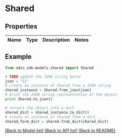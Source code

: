 # Shared


## Properties

Name | Type | Description | Notes
------------ | ------------- | ------------- | -------------

## Example

```python
from odin_sdk.models.shared import Shared

# TODO update the JSON string below
json = "{}"
# create an instance of Shared from a JSON string
shared_instance = Shared.from_json(json)
# print the JSON string representation of the object
print Shared.to_json()

# convert the object into a dict
shared_dict = shared_instance.to_dict()
# create an instance of Shared from a dict
shared_form_dict = shared.from_dict(shared_dict)
```
[[Back to Model list]](../README.md#documentation-for-models) [[Back to API list]](../README.md#documentation-for-api-endpoints) [[Back to README]](../README.md)


